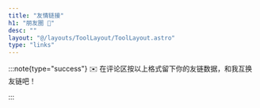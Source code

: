 ```yaml
---
title: "友情链接"
h1: "朋友圈 👭"
desc: ""
layout: "@/layouts/ToolLayout/ToolLayout.astro"
type: "links"
---
```


:::note{type="success"}
✉️ 在评论区按以上格式留下你的友链数据，和我互换友链吧！

:::

